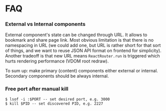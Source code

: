 # FAQ

### External vs Internal components

External component's state can be changed through URL.
It allows to bookmark and share page link. Most obvious limitation is that there is no namespacing
in URL (we could add one, but URL is rather short for that sort of things,
and we want to reuse JSON API format on frontend for simplicity).
Another tradeoff is that new URL means `ReactRouter.run` is triggered
which hurts rendering performance (VDOM root redraw).

To sum up: make primary (content) components either external or internal.
Secondary components should be always internal.

### Free port after manual kill

```
$ lsof -i :$PORT -- set desired port, e.g. 3000
$ kill $PID -- set discovered PID, e.g. 2227
```